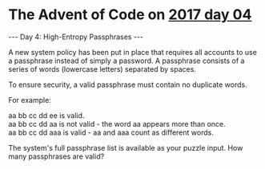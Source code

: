 # The Advent of Code on [2017 day 04](https://adventofcode.com/2017/day/4)

--- Day 4: High-Entropy Passphrases ---

A new system policy has been put in place that requires all accounts to use a passphrase instead of simply a password. A passphrase consists of a series of words (lowercase letters) separated by spaces.

To ensure security, a valid passphrase must contain no duplicate words.

For example:

aa bb cc dd ee is valid.\
aa bb cc dd aa is not valid - the word aa appears more than once.\
aa bb cc dd aaa is valid - aa and aaa count as different words.

The system's full passphrase list is available as your puzzle input. How many passphrases are valid?